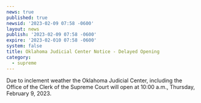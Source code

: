 ```yaml
---
news: true
published: true
newsid: '2023-02-09 07:58 -0600'
layout: news
publish: '2023-02-09 07:58 -0600'
expire: '2023-02-010 07:58 -0600'
system: false
title: Oklahoma Judicial Center Notice - Delayed Opening
category:
  - supreme
---
```

Due to inclement weather the Oklahoma Judicial Center, including the Office of the Clerk of the Supreme Court will open at 10:00 a.m., Thursday, February 9, 2023.
